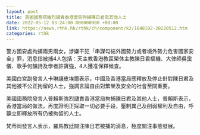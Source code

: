 ```yaml
---
layout: post
title: 美國國務院強烈譴責香港當局拘捕陳日君及其他人士
date: 2022-05-12 03:24:00.000000000 +08:00
link: https://news.rthk.hk/rthk/ch/component/k2/1648102-20220512.htm
categories: rthk
---
```


警方國安處拘捕兩男兩女，涉嫌干犯「串謀勾結外國勢力或者境外勢力危害國家安全」罪，消息指被捕4人包括：天主教香港教區榮休主教陳日君樞機、大律師吳靄儀、歌手何韻詩及學者許寶強，4人獲准保釋候查。

美國白宮副發言人卡琳讓皮埃爾表示，中國及香港當局應釋放及停止針對陳日君及其他被不公正拘留的人士，強調言論自由對繁榮及安全的社會至關重要。

美國國務院發言人普賴斯強烈譴責香港當局拘捕陳日君及其他人士，普賴斯表示，香港當局的做法，再度證明正採取一切必要手段，壓制異己及削弱權利及自由，呼籲立即釋放所有仍被拘留的人士。

梵蒂岡發言人表示，羅馬教廷關注陳日君被捕的消息，極度關注事態發展。
